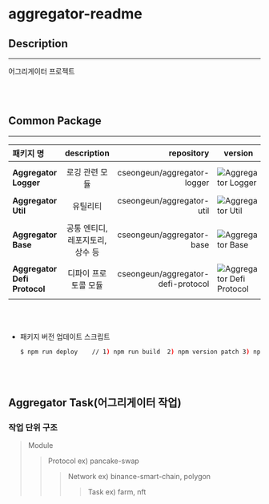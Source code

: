 # aggregator-readme

## Description

---

어그리게이터 프로젝트

<br/><br/>

## Common Package

---

| 패키지 명                    |           description            |                         repository | version                                                                                        |
| :--------------------------- | :------------------------------: | ---------------------------------: | ---------------------------------------------------------------------------------------------- |
|                              |
| **Aggregator Logger**        |          로깅 관련 모듈          |        cseongeun/aggregator-logger | ![Aggregator Logger](https://img.shields.io/badge/aggregator_logger-0.0.22-blue)               |
|                              |
| **Aggregator Util**          |             유틸리티             |          cseongeun/aggregator-util | ![Aggregator Util](https://img.shields.io/badge/aggregator_util-1.0.30-blue)                   |
|                              |
| **Aggregator Base**          | 공통 엔티디, 레포지토리, 상수 등 |          cseongeun/aggregator-base | ![Aggregator Base](https://img.shields.io/badge/aggregator_base-0.0.67-blue)                   |
|                              |
| **Aggregator Defi Protocol** |       디파이 프로토콜 모듈       | cseongeun/aggregator-defi-protocol | ![Aggregator Defi Protocol](https://img.shields.io/badge/aggregator_defi_protocol-0.0.37-blue) |
|                              |

<br><br/>

- 패키지 버전 업데이트 스크립트

  ```bash
  $ npm run deploy    // 1) npm run build  2) npm version patch 3) npm publish
  ```

<br><br/>

## Aggregator Task(어그리게이터 작업)

### 작업 단위 구조

> Module
>
> > Protocol ex) pancake-swap
> >
> > > Network ex) binance-smart-chain, polygon
> > >
> > > > Task ex) farm, nft
